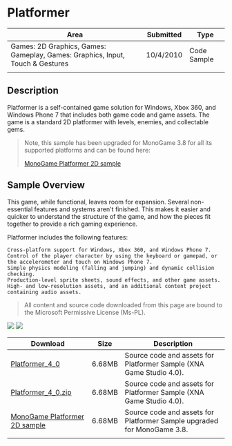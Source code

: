 # Platformer

|Area|Submitted|Type|
|-|-|-|
Games: 2D Graphics, Games: Gameplay, Games: Graphics, Input, Touch & Gestures|10/4/2010|Code Sample
||||

## Description

Platformer is a self-contained game solution for Windows, Xbox 360, and Windows Phone 7 that includes both game code and game assets. The game is a standard 2D platformer with levels, enemies, and collectable gems.

> Note, this sample has been upgraded for MonoGame 3.8 for all its supported platforms and can be found here:
>
> [MonoGame Platformer 2D sample](https://github.com/MonoGame/MonoGame.Samples/tree/develop/Platformer2D)

## Sample Overview

This game, while functional, leaves room for expansion. Several non-essential features and systems aren't finished. This makes it easier and quicker to understand the structure of the game, and how the pieces fit together to provide a rich gaming experience.

Platformer includes the following features:

    Cross-platform support for Windows, Xbox 360, and Windows Phone 7.
    Control of the player character by using the keyboard or gamepad, or the accelerometer and touch on Windows Phone 7.
    Simple physics modeling (falling and jumping) and dynamic collision checking.
    Production-level sprite sheets, sound effects, and other game assets.
    High- and low-resolution assets, and an additional content project containing audio assets.

> All content and source code downloaded from this page are bound to the Microsoft Permissive License (Ms-PL).

![](https://github.com/simondarksidej/XNAGameStudio/blob/master/Images/platformer1.png?raw=true)
![](https://github.com/simondarksidej/XNAGameStudio/blob/master/Images/platformer1.png?raw=true)

Download | Size | Description
---|---|---|
[Platformer_4_0](https://github.com/simondarksidej/XNAGameStudio/tree/master/Samples/Platformer_4_0) | 6.68MB | Source code and assets for Platformer Sample (XNA Game Studio 4.0).
[Platformer_4_0.zip](https://github.com/simondarksidej/XNAGameStudioZips/raw/zips/Platformer_4_0.zip) | 6.68MB | Source code and assets for Platformer Sample (XNA Game Studio 4.0).
[MonoGame Platformer 2D sample](https://github.com/MonoGame/MonoGame.Samples/tree/develop/Platformer2D) | 6.68MB | Source code and assets for Platformer Sample upgraded for MonoGame 3.8.
||||
